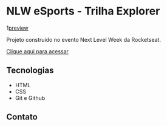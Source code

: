 # NLW eSports - Trilha Explorer 

1[preview](./.github/preview.png)

Projeto construído no evento Next Level Week da Rocketseat.

[Clique aqui para acessar](https://yoBash1.github.io/my-game-list)

## Tecnologias

- HTML 
- CSS
- Git e Github

## Contato 


